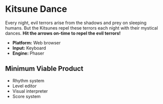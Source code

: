 # Kitsune Dance

Every night, evil terrors arise from the shadows and prey on sleeping humans. But the Kitsunes repel these terrors each night with their mystical dances. **Hit the arrows on-time to repel the evil terrors!**

* **Platform:** Web browser
* **Input:** Keyboard
* **Engine:** Phaser

## Minimum Viable Product
* Rhythm system
* Level editor
* Visual interpreter
* Score system
